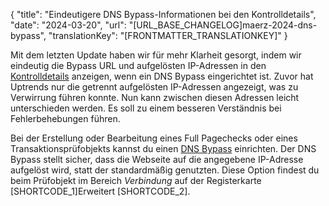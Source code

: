 {
  "title": "Eindeutigere DNS Bypass-Informationen bei den Kontrolldetails",
  "date": "2024-03-20",
  "url": "[URL_BASE_CHANGELOG]maerz-2024-dns-bypass",
  "translationKey": "[FRONTMATTER_TRANSLATIONKEY]"
}

Mit dem letzten Update haben wir für mehr Klarheit gesorgt, indem wir eindeutig die Bypass URL und aufgelösten IP-Adressen in den [Kontrolldetails]([LINK_URL_1]) anzeigen, wenn ein DNS Bypass eingerichtet ist. Zuvor hat Uptrends nur die getrennt aufgelösten IP-Adressen angezeigt, was zu Verwirrung führen konnte. Nun kann zwischen diesen Adressen leicht unterschieden werden. Es soll zu einem besseren Verständnis bei Fehlerbehebungen führen.

Bei der Erstellung oder Bearbeitung eines Full Pagechecks oder eines Transaktionsprüfobjekts kannst du einen [DNS Bypass]([LINK_URL_2]) einrichten. Der DNS Bypass stellt sicher, dass die Webseite auf die angegebene IP-Adresse aufgelöst wird, statt der standardmäßig genutzten. Diese Option findest du beim Prüfobjekt im Bereich _Verbindung_ auf der Registerkarte [SHORTCODE_1]Erweitert [SHORTCODE_2].